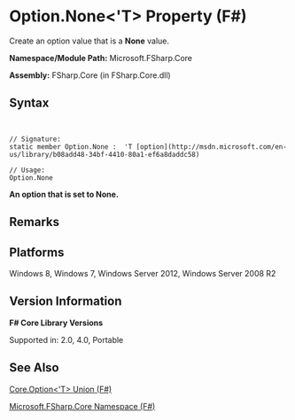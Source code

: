 # Option.None<'T> Property (F#)

Create an option value that is a **None** value.

**Namespace/Module Path:** Microsoft.FSharp.Core

**Assembly:** FSharp.Core (in FSharp.Core.dll)


## Syntax


```


// Signature:
static member Option.None :  'T [option](http://msdn.microsoft.com/en-us/library/b08add48-34bf-4410-80a1-ef6a8daddc58)

// Usage:
Option.None

```


**An option that is set to None.**
## Remarks

## Platforms
Windows 8, Windows 7, Windows Server 2012, Windows Server 2008 R2


## Version Information
**F# Core Library Versions**

Supported in: 2.0, 4.0, Portable




## See Also
[Core.Option&#60;'T&#62; Union &#40;F&#35;&#41;](Core.Option%28%27T%29-Union-%28FSharp%29.md)

[Microsoft.FSharp.Core Namespace &#40;F&#35;&#41;](Microsoft.FSharp.Core-Namespace-%28FSharp%29.md)

